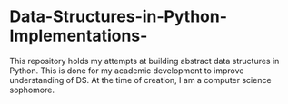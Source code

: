 # Data-Structures-in-Python-Implementations-
This repository holds my attempts at building abstract data structures in Python. This is done for my academic development to improve understanding of DS. At the time of creation, I am a computer science sophomore.
